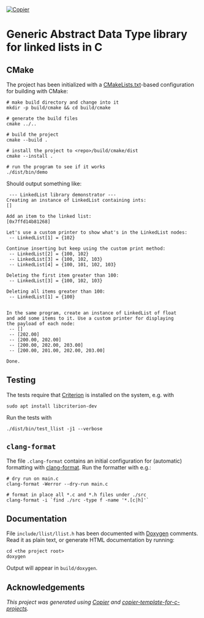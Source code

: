 [![Copier](https://img.shields.io/endpoint?url=https://raw.githubusercontent.com/copier-org/copier/master/img/badge/badge-grayscale-inverted-border-orange.json)](https://github.com/copier-org/copier)

# Generic Abstract Data Type library for linked lists in C

## CMake

The project has been initialized with a [CMakeLists.txt](CMakeLists.txt)-based
configuration for building with CMake:

```shell
# make build directory and change into it
mkdir -p build/cmake && cd build/cmake

# generate the build files
cmake ../..

# build the project
cmake --build .

# install the project to <repo>/build/cmake/dist
cmake --install .

# run the program to see if it works
./dist/bin/demo
```

Should output something like:

```text
 --- LinkedList library demonstrator ---
Creating an instance of LinkedList containing ints:
[]

Add an item to the linked list:
[0x7ffd14b81268]

Let's use a custom printer to show what's in the LinkedList nodes:
 -- LinkedList[1] = {102}

Continue inserting but keep using the custom print method:
 -- LinkedList[2] = {100, 102}
 -- LinkedList[3] = {100, 102, 103}
 -- LinkedList[4] = {100, 101, 102, 103}

Deleting the first item greater than 100:
 -- LinkedList[3] = {100, 102, 103}

Deleting all items greater than 100:
 -- LinkedList[1] = {100}


In the same program, create an instance of LinkedList of float
and add some items to it. Use a custom printer for displaying
the payload of each node:
 -- []
 -- [202.00]
 -- [200.00, 202.00]
 -- [200.00, 202.00, 203.00]
 -- [200.00, 201.00, 202.00, 203.00]

Done.
```

## Testing

The tests require that [Criterion](https://github.com/Snaipe/Criterion) is installed on the system, e.g. with

```shell
sudo apt install libcriterion-dev
```

Run the tests with

```shell
./dist/bin/test_llist -j1 --verbose
```

## `clang-format`

The file `.clang-format` contains an initial configuration for (automatic) formatting with [clang-format](https://clang.llvm.org/docs/ClangFormat.html). Run the formatter with e.g.:

```shell
# dry run on main.c
clang-format -Werror --dry-run main.c

# format in place all *.c and *.h files under ./src
clang-format -i `find ./src -type f -name '*.[c|h]'`
```

## Documentation

File `include/llist/llist.h` has been documented with [Doxygen](https://www.doxygen.nl/) comments. Read it as plain text, or generate HTML documentation by running:

```shell
cd <the project root>
doxygen
```

Output will appear in `build/doxygen`.

## Acknowledgements

_This project was generated using [Copier](https://pypi.org/project/copier) and [copier-template-for-c-projects](https://github.com/jspaaks/copier-template-for-c-projects)._

